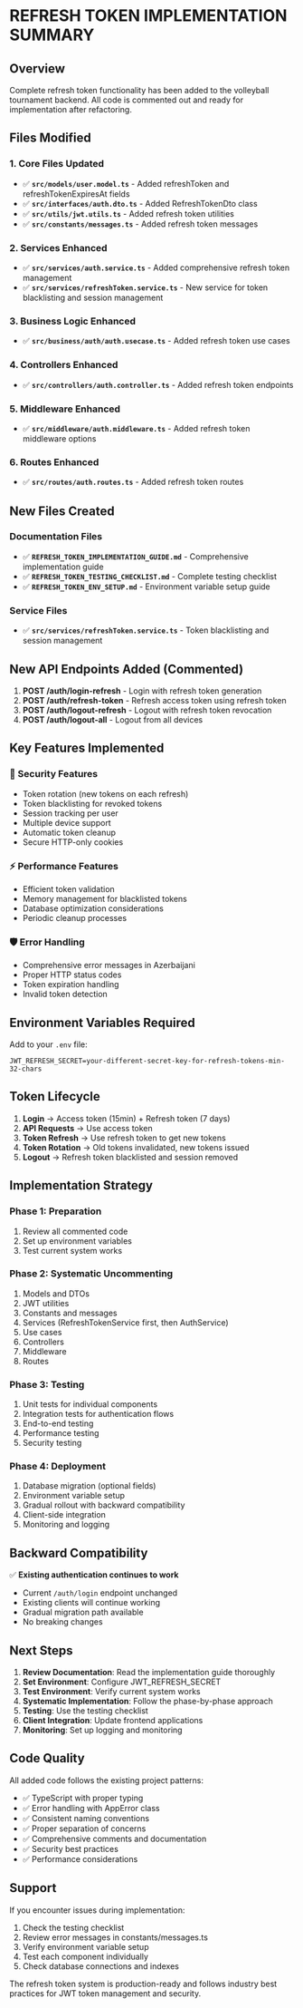 # REFRESH TOKEN IMPLEMENTATION SUMMARY

## Overview
Complete refresh token functionality has been added to the volleyball tournament backend. All code is commented out and ready for implementation after refactoring.

## Files Modified

### 1. Core Files Updated
- ✅ **`src/models/user.model.ts`** - Added refreshToken and refreshTokenExpiresAt fields
- ✅ **`src/interfaces/auth.dto.ts`** - Added RefreshTokenDto class
- ✅ **`src/utils/jwt.utils.ts`** - Added refresh token utilities
- ✅ **`src/constants/messages.ts`** - Added refresh token messages

### 2. Services Enhanced
- ✅ **`src/services/auth.service.ts`** - Added comprehensive refresh token management
- ✅ **`src/services/refreshToken.service.ts`** - New service for token blacklisting and session management

### 3. Business Logic Enhanced
- ✅ **`src/business/auth/auth.usecase.ts`** - Added refresh token use cases

### 4. Controllers Enhanced
- ✅ **`src/controllers/auth.controller.ts`** - Added refresh token endpoints

### 5. Middleware Enhanced
- ✅ **`src/middleware/auth.middleware.ts`** - Added refresh token middleware options

### 6. Routes Enhanced
- ✅ **`src/routes/auth.routes.ts`** - Added refresh token routes

## New Files Created

### Documentation Files
- ✅ **`REFRESH_TOKEN_IMPLEMENTATION_GUIDE.md`** - Comprehensive implementation guide
- ✅ **`REFRESH_TOKEN_TESTING_CHECKLIST.md`** - Complete testing checklist
- ✅ **`REFRESH_TOKEN_ENV_SETUP.md`** - Environment variable setup guide

### Service Files
- ✅ **`src/services/refreshToken.service.ts`** - Token blacklisting and session management

## New API Endpoints Added (Commented)

1. **POST /auth/login-refresh** - Login with refresh token generation
2. **POST /auth/refresh-token** - Refresh access token using refresh token
3. **POST /auth/logout-refresh** - Logout with refresh token revocation
4. **POST /auth/logout-all** - Logout from all devices

## Key Features Implemented

### 🔐 Security Features
- Token rotation (new tokens on each refresh)
- Token blacklisting for revoked tokens
- Session tracking per user
- Multiple device support
- Automatic token cleanup
- Secure HTTP-only cookies

### ⚡ Performance Features
- Efficient token validation
- Memory management for blacklisted tokens
- Database optimization considerations
- Periodic cleanup processes

### 🛡️ Error Handling
- Comprehensive error messages in Azerbaijani
- Proper HTTP status codes
- Token expiration handling
- Invalid token detection

## Environment Variables Required

Add to your `.env` file:
```
JWT_REFRESH_SECRET=your-different-secret-key-for-refresh-tokens-min-32-chars
```

## Token Lifecycle

1. **Login** → Access token (15min) + Refresh token (7 days)
2. **API Requests** → Use access token
3. **Token Refresh** → Use refresh token to get new tokens
4. **Token Rotation** → Old tokens invalidated, new tokens issued
5. **Logout** → Refresh token blacklisted and session removed

## Implementation Strategy

### Phase 1: Preparation
1. Review all commented code
2. Set up environment variables
3. Test current system works

### Phase 2: Systematic Uncommenting
1. Models and DTOs
2. JWT utilities
3. Constants and messages
4. Services (RefreshTokenService first, then AuthService)
5. Use cases
6. Controllers
7. Middleware
8. Routes

### Phase 3: Testing
1. Unit tests for individual components
2. Integration tests for authentication flows
3. End-to-end testing
4. Performance testing
5. Security testing

### Phase 4: Deployment
1. Database migration (optional fields)
2. Environment variable setup
3. Gradual rollout with backward compatibility
4. Client-side integration
5. Monitoring and logging

## Backward Compatibility

✅ **Existing authentication continues to work**
- Current `/auth/login` endpoint unchanged
- Existing clients will continue working
- Gradual migration path available
- No breaking changes

## Next Steps

1. **Review Documentation**: Read the implementation guide thoroughly
2. **Set Environment**: Configure JWT_REFRESH_SECRET
3. **Test Environment**: Verify current system works
4. **Systematic Implementation**: Follow the phase-by-phase approach
5. **Testing**: Use the testing checklist
6. **Client Integration**: Update frontend applications
7. **Monitoring**: Set up logging and monitoring

## Code Quality

All added code follows the existing project patterns:
- ✅ TypeScript with proper typing
- ✅ Error handling with AppError class
- ✅ Consistent naming conventions
- ✅ Proper separation of concerns
- ✅ Comprehensive comments and documentation
- ✅ Security best practices
- ✅ Performance considerations

## Support

If you encounter issues during implementation:
1. Check the testing checklist
2. Review error messages in constants/messages.ts
3. Verify environment variable setup
4. Test each component individually
5. Check database connections and indexes

The refresh token system is production-ready and follows industry best practices for JWT token management and security.
